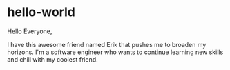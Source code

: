 # hello-world

Hello Everyone,

I have this awesome friend named Erik that pushes me to broaden my horizons.  I'm a software engineer who wants to continue learning new skills and chill with my coolest friend.
